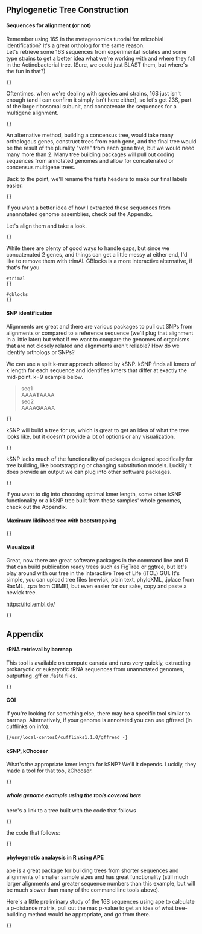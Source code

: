 ## Phylogenetic Tree Construction

#### Sequences for alignment (or not)

Remember using 16S in the metagenomics tutorial for microbial identification? It's a great ortholog for the same reason.  
Let's retrieve some 16S sequences from experimental isolates and some type strains to get a better idea what we're working with and where they fall in the Actinobacterial tree. (Sure, we could just BLAST them, but where's the fun in that?)

```
{}
```

Oftentimes, when we're dealing with species and strains, 16S just isn't enough (and I can confirm it simply isn't here either), so let's get 23S, part of the large ribosomal subunit, and concatenate the sequences for a multigene alignment. 

```
{}
```

An alternative method, building a concensus tree, would take many orthologous genes, construct trees from each gene, and the final tree would be the result of the plurality "vote" from each gene tree, but we would need many more than 2. Many tree building packages will pull out coding sequences from annotated genomes and allow for concatenated or concensus multigene trees. 

Back to the point, we'll rename the fasta headers to make our final labels easier.

```
{}
```

If you want a better idea of how I extracted these sequences from unannotated genome assemblies, check out the Appendix.

Let's align them and take a look.  

```
{}
```

While there are plenty of good ways to handle gaps, but since we concatenated 2 genes, and things can get a little messy at either end, I'd like to remove them with trimAl. GBlocks is a more interactive alternative, if that's for you

```
#trimal
{}
```
```
#gblocks
{}
```

#### SNP identification

Alignments are great and there are various packages to pull out SNPs from alignments or compared to a reference sequence (we'll plug that alignment in a little later) but what if we want to compare the genomes of organisms that are not closely related and alignments aren't reliable? How do we identify orthologs or SNPs?

We can use a split k-mer approach offered by kSNP. kSNP finds all kmers of k length for each sequence and identifies kmers that differ at exactly the mid-point. k=9 example below.

>seq1  
AAAA**T**AAAA  
>seq2  
AAAA**G**AAAA  


```
{}
```

kSNP will build a tree for us, which is great to get an idea of what the tree looks like, but it doesn't provide a lot of options or any visualization.

```
{}
```

kSNP lacks much of the functionality of packages designed specifically for tree building, like bootstrapping or changing substitution models. Luckily it does provide an output we can plug into other software packages.

```  
{}
```

If you want to dig into choosing optimal kmer length, some other kSNP functionality or a kSNP tree built from these samples' whole genomes, check out the Appendix.

#### Maximum liklihood tree with bootstrapping

```
{}
```


#### Visualize it

Great, now there are great software packages in the command line and R that can build publication ready trees such as FigTree or ggtree, but let's play around with our tree in the interactive Tree of Life (iTOL) GUI. It's simple, you can upload tree files (newick, plain text, phyloXML, .jplace from RaxML, .qza from QIIME), but even easier for our sake, copy and paste a newick tree.

https://itol.embl.de/

```
{}
```

## Appendix

#### rRNA retrieval by barrnap

This tool is available on compute canada and runs very quickly, extracting prokaryotic or eukaryotic rRNA sequences from unannotated genomes, outputting .gff or .fasta files.

```
{}
```

#### GOI

If you're looking for something else, there may be a specific tool similar to barrnap. Alternatively, if your genome is annotated you can use gffread (in cufflinks on info).

```
{/usr/local-centos6/cufflinks1.1.0/gffread -}
```

#### kSNP, kChooser

What's the appropriate kmer length for kSNP? We'll it depends. Luckily, they made a tool for that too, kChooser.

```
{}
```

##### whole genome example using the tools covered here

here's a link to a tree built with the code that follows

```
{}
```

the code that follows:

```
{}
```

#### phylogenetic analaysis in R using APE

ape is a great package for building trees from shorter sequences and alignments of smaller sample sizes and has great functionality (still much larger alignments and greater sequence numbers than this example, but will be much slower than many of the command line tools above).

Here's a little preliminary study of the 16S sequences using ape to calculate a p-distance matrix, pull out the max p-value to get an idea of what tree-building method would be appropriate, and go from there. 

```
{}
```
